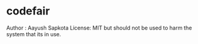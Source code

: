 # codefair
Author : Aayush Sapkota
License: MIT but should not be used to harm the system that its in use.
